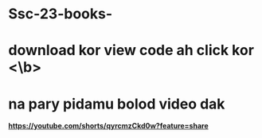 # Ssc-23-books-

# download kor <b> view code ah click kor <\b>

# na pary pidamu bolod video dak 

https://youtube.com/shorts/qyrcmzCkd0w?feature=share
